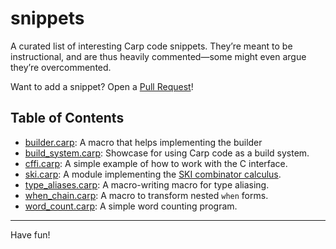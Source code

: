 # snippets

A curated list of interesting Carp code snippets. They’re meant to be
instructional, and are thus heavily commented—some might even argue they’re
overcommented.

Want to add a snippet? Open a [Pull Request](https://github.com/carpentry-org/snippets/prs/new)!

## Table of Contents

- [builder.carp](/builder.carp): A macro that helps implementing the builder
- [build\_system.carp](/build_system.carp): Showcase for using Carp code as a
  build system.
- [cffi.carp](/cffi.carp): A simple example of how to work with the C interface.
- [ski.carp](/ski.carp): A module implementing the [SKI combinator
  calculus](https://en.wikipedia.org/wiki/SKI_combinator_calculus).
- [type\_aliases.carp](/type_aliases.carp): A macro-writing macro for type
  aliasing.
- [when\_chain.carp](/when_chain.carp): A macro to transform nested `when`
  forms.
- [word\_count.carp](/word_count.carp): A simple word counting program.

<hr/>

Have fun!
